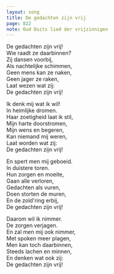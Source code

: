 ```yaml
---
layout: song
title: De gedachten zijn vrij
page: 822
note: Oud Duits lied der vrijzinnigen
---
```


De gedachten zijn vrij!  
Wie raadt ze daarbinnen?  
Zij dansen voorbij,  
Als nachtelijke schimmen,  
Geen mens kan ze naken,  
Geen jager ze raken,  
Laat wezen wat zij:  
De gedachten zijn vrij!  

Ik denk mij wat ik wil!  
In heimlijke dromen.  
Haar zoetigheid laat ik stil,  
Mijn harte doorstromen,  
Mijn wens en begeren,  
Kan niemand mij weren,  
Laat worden wat zij:  
De gedachten zijn vrij!  

En spert men mij geboeid.  
In duistere toren.  
Hun zorgen en moeite,  
Gaan alle verloren,  
Gedachten als vuren,  
Doen storten de muren,  
En de zold'ring erbij,  
De gedachten zijn vrij!  

Daarom wil ik nimmer.  
De zorgen verjagen.  
En zal men mij ook nimmer,  
Met spoken meer plagen,  
Men kan toch daarbinnen,  
Steeds lachen en minnen,  
En denken wat ook zij:  
De gedachten zijn vrij!  
